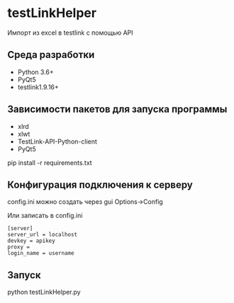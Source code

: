 # testLinkHelper
Импорт из excel в testlink с помощью API

## Среда разработки
* Python 3.6+
* PyQt5
* testlink1.9.16+

## Зависимости пакетов для запуска программы
* xlrd
* xlwt
* TestLink-API-Python-client
* PyQt5

pip install -r requirements.txt

## Конфигурация подключения к серверу
config.ini можно создать через gui Options->Config

Или записать в config.ini
```
[server]
server_url = localhost
devkey = apikey
proxy = 
login_name = username
```


## Запуск
python testLinkHelper.py

